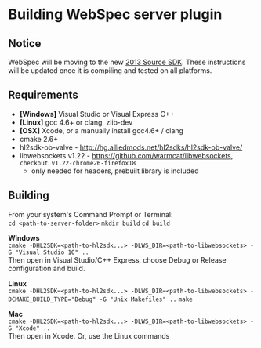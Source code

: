 Building WebSpec server plugin
==============================

Notice
-
WebSpec will be moving to the new [2013 Source SDK](https://github.com/ValveSoftware/source-sdk-2013). These instructions will be updated once it is compiling and tested on all platforms.

Requirements
-
* **[Windows]** Visual Studio or Visual Express C++
* **[Linux]** gcc 4.6+ or clang, zlib-dev
* **[OSX]** Xcode, or a manually install gcc4.6+ / clang
* cmake 2.6+
* hl2sdk-ob-valve - http://hg.alliedmods.net/hl2sdks/hl2sdk-ob-valve/
* libwebsockets v1.22 - https://github.com/warmcat/libwebsockets, `checkout v1.22-chrome26-firefox18`
    * only needed for headers, prebuilt library is included

Building
-
From your system's Command Prompt or Terminal:  
`cd <path-to-server-folder>`
`mkdir build`
`cd build`
  
**Windows**  
`cmake -DHL2SDK=<path-to-hl2sdk...> -DLWS_DIR=<path-to-libwebsockets> -G "Visual Studio 10" ..`  
Then open in Visual Studio/C++ Express, choose Debug or Release configuration and build.  

**Linux**  
`cmake -DHL2SDK=<path-to-hl2sdk...> -DLWS_DIR=<path-to-libwebsockets> -DCMAKE_BUILD_TYPE="Debug" -G "Unix Makefiles" ..`
`make`  
  
**Mac**  
`cmake -DHL2SDK=<path-to-hl2sdk...> -DLWS_DIR=<path-to-libwebsockets> -G "Xcode" ..`  
Then open in Xcode. Or, use the Linux commands